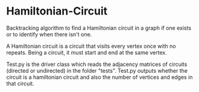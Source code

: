 # Hamiltonian-Circuit
Backtracking algorithm to find a Hamiltonian circuit in a graph if one exists or to identify when there isn't one.

A Hamiltonian circuit is a circuit that visits every vertex once with no repeats. Being a circuit, it must start and end at the same vertex.

Test.py is the driver class which reads the adjacency matrices of circuits (directed or undirected) in the folder "tests". Test.py outputs whether the circuit is a hamiltonian circuit and also the number of vertices and edges in that circuit.
